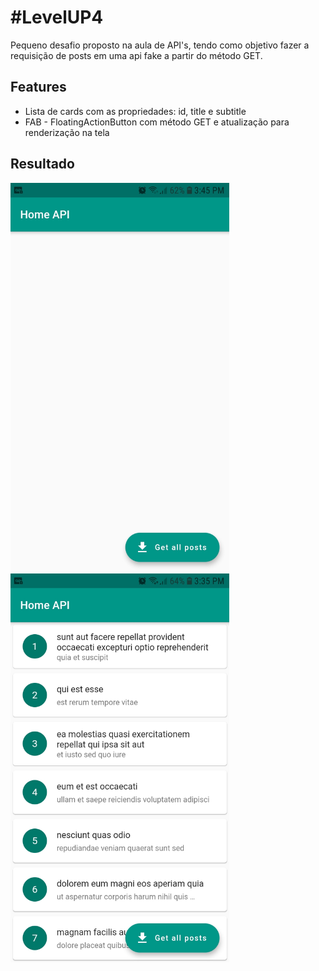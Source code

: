 # #LevelUP4

Pequeno desafio proposto na aula de API's, tendo como objetivo fazer a requisição de posts em uma api fake a partir do método GET.

## Features

- Lista de cards com as propriedades: id, title e subtitle
- FAB - FloatingActionButton com método GET e atualização para renderização na tela

## Resultado

<p float="left">
 <img src="screenshots/home_api_empty.jpg" width=350 />
 <img src="screenshots/home_api.jpg" width=350 />
</p>
